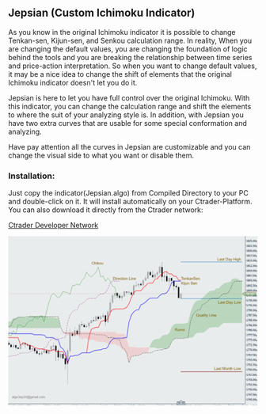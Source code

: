 ## Jepsian (Custom Ichimoku Indicator)


As you know in the original Ichimoku indicator it is possible to change Tenkan-sen, Kijun-sen, and Senkou calculation range. In reality, When you are changing the default values,  you are changing the foundation of logic behind the tools and you are breaking the relationship between time series and price-action interpretation. So when you want to change default values, it may be a nice idea to change the shift of elements that the original Ichimoku indicator doesn't let you do it.

Jepsian is here to let you have full control over the original Ichimoku. With this indicator, you can change the calculation range and shift the elements to where the suit of your analyzing style is. In addition, with Jepsian you have two extra curves that are usable for some special conformation and analyzing.

Have pay attention all the curves in Jepsian are customizable and you can change the visual side to what you want or disable them.

### Installation:

Just copy the indicator(Jepsian.algo) from Compiled Directory to your PC and double-click on it. It will install automatically on your Ctrader-Platform. You can also download it directly from the Ctrader network:      

<a href="https://ctrader.com/algos/indicators/show/2909" title="Info Panel">Ctrader Developer Network</a>




![Jepsian Preview with detail](Preview-1.png)


